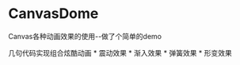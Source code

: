 # CanvasDome
Canvas各种动画效果的使用--做了个简单的demo
 </hr>
 几句代码实现组合炫酷动画
    * 震动效果
    * 渐入效果
    * 弹簧效果
    * 形变效果
